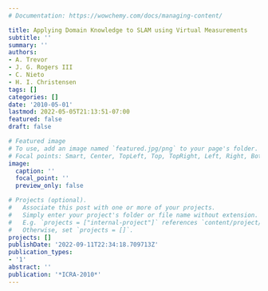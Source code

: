 ```yaml
---
# Documentation: https://wowchemy.com/docs/managing-content/

title: Applying Domain Knowledge to SLAM using Virtual Measurements
subtitle: ''
summary: ''
authors:
- A. Trevor
- J. G. Rogers III
- C. Nieto
- H. I. Christensen
tags: []
categories: []
date: '2010-05-01'
lastmod: 2022-05-05T21:13:51-07:00
featured: false
draft: false

# Featured image
# To use, add an image named `featured.jpg/png` to your page's folder.
# Focal points: Smart, Center, TopLeft, Top, TopRight, Left, Right, BottomLeft, Bottom, BottomRight.
image:
  caption: ''
  focal_point: ''
  preview_only: false

# Projects (optional).
#   Associate this post with one or more of your projects.
#   Simply enter your project's folder or file name without extension.
#   E.g. `projects = ["internal-project"]` references `content/project/deep-learning/index.md`.
#   Otherwise, set `projects = []`.
projects: []
publishDate: '2022-09-11T22:34:18.709713Z'
publication_types:
- '1'
abstract: ''
publication: '*ICRA-2010*'
---
```

